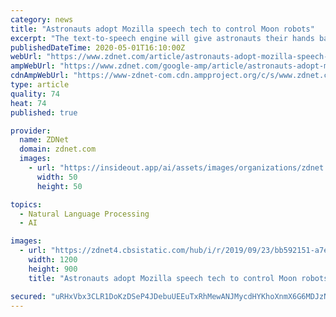 ```yaml
---
category: news
title: "Astronauts adopt Mozilla speech tech to control Moon robots"
excerpt: "The text-to-speech engine will give astronauts their hands back during complex tasks. The machines are taking over, get ready. By 2024, AI will have dramatically transformed how we live our lives, conduct business,"
publishedDateTime: 2020-05-01T16:10:00Z
webUrl: "https://www.zdnet.com/article/astronauts-adopt-mozilla-speech-tech-to-control-moon-robots/"
ampWebUrl: "https://www.zdnet.com/google-amp/article/astronauts-adopt-mozilla-speech-tech-to-control-moon-robots/"
cdnAmpWebUrl: "https://www-zdnet-com.cdn.ampproject.org/c/s/www.zdnet.com/google-amp/article/astronauts-adopt-mozilla-speech-tech-to-control-moon-robots/"
type: article
quality: 74
heat: 74
published: true

provider:
  name: ZDNet
  domain: zdnet.com
  images:
    - url: "https://insideout.app/ai/assets/images/organizations/zdnet.com-50x50.jpg"
      width: 50
      height: 50

topics:
  - Natural Language Processing
  - AI

images:
  - url: "https://zdnet4.cbsistatic.com/hub/i/r/2019/09/23/bb592151-a7e8-47d8-84ec-11dcda294513/resize/1200x900/7f35b9e8aa729f1d5fbf1543913e030e/roborock-s4-1.jpg"
    width: 1200
    height: 900
    title: "Astronauts adopt Mozilla speech tech to control Moon robots"

secured: "uRHxVbx3CLR1DoKzDSeP4JDebuUEEuTxRhMewANJMycdHYKhoXnmX6G6MDJzNromEu0lbXkwm73UCZjmIiAUvLUTLlRU7SK9IlEhcVGF6iwmdxxS8+25lAKpehu1xG8riP+zxCJiDH7znaRbVWXDBs6ZK6cuALf5WWSdxwsd+tK4JTPcizr5Fo33tZOzDSvZjpwT4/WV1umnCE+OGY11WsGIL8xJ+rw3Z7Hn06CrlIYbqk0pnwVjlvHirduF9j0MdE1D0v1n3bFVRyPz69wY2po0kWF1/SRNhhFPrl0jp3EDWungYOYseMF7PI4EGqkc7sMdmPt8uQJFGAZBasM/txOhH67EvbmRC8w4A6qnJJxWQvN9WCeHnKjgpX0eOoEgWTqnPgNoy63tNDLjqP29pUxCThKfs848mr56DInPH7tG1q8owDBMxziODGCEV0KvMUwbG5SgrPGT+1EWEKGm6uY3Jaya5CkUF3Ozld54qb8=;JapQWN8zSLJLGmruUQiElw=="
---
```


